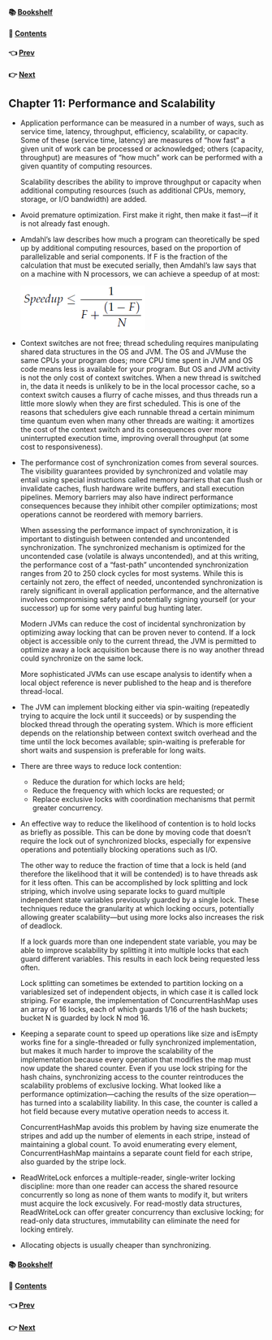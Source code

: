 #### &#x1F4DA; [Bookshelf](../)
#### &#x1F4DC; [Contents](./README.md#contents)
#### &#x1F448; [Prev](./Ch10_Avoiding_Liveness_Hazards.md)
#### &#x1F449; [Next](./Ch12_Testing_Concurrent_Programs.md)

## Chapter 11: Performance and Scalability

- Application performance can be measured in a number of ways, such as service time, latency, throughput, efficiency, scalability, or capacity. Some of these (service time, latency) are measures of “how fast” a given unit of work can be processed or acknowledged; others (capacity, throughput) are measures of “how much” work can be performed with a given quantity of computing resources.

	Scalability describes the ability to improve throughput or capacity when additional computing resources (such as additional CPUs, memory, storage, or I/O bandwidth) are added.

- Avoid premature optimization. First make it right, then make it fast—if it is not already fast enough.

- Amdahl’s law describes how much a program can theoretically be sped up by additional computing resources, based on the proportion of parallelizable and serial components. If F is the fraction of the calculation that must be executed serially, then Amdahl’s law says that on a machine with N processors, we can achieve a speedup of at most:

	![alt text](res/fig_11_01_Amdahl_s_law.PNG)  

- Context switches are not free; thread scheduling requires manipulating shared data structures in the OS and JVM. The OS and JVMuse the same CPUs your program does; more CPU time spent in JVM and OS code means less is available for your program. But OS and JVM activity is not the only cost of context switches. When a new thread is switched in, the data it needs is unlikely to be in the local processor cache, so a context switch causes a flurry of cache misses, and thus threads run a little more slowly when they are first scheduled. This is one of the reasons that schedulers give each runnable thread a certain minimum time quantum even when many other threads are waiting: it amortizes the cost of the context switch and its consequences over more uninterrupted execution time, improving overall throughput (at some cost to responsiveness).

- The performance cost of synchronization comes from several sources. The visibility guarantees provided by synchronized and volatile may entail using special instructions called memory barriers that can flush or invalidate caches, flush hardware write buffers, and stall execution pipelines. Memory barriers may also have indirect performance consequences because they inhibit other compiler optimizations; most operations cannot be reordered with memory barriers.

	When assessing the performance impact of synchronization, it is important to distinguish between contended and uncontended synchronization. The synchronized mechanism is optimized for the uncontended case (volatile is always uncontended), and at this writing, the performance cost of a “fast-path” uncontended synchronization ranges from 20 to 250 clock cycles for most systems. While this is certainly not zero, the effect of needed, uncontended synchronization is rarely significant in overall application performance, and the alternative involves compromising safety and potentially signing yourself (or your successor) up for some very painful bug hunting later.

	Modern JVMs can reduce the cost of incidental synchronization by optimizing away locking that can be proven never to contend. If a lock object is accessible only to the current thread, the JVM is permitted to optimize away a lock acquisition because there is no way another thread could synchronize on the same lock.

	More sophisticated JVMs can use escape analysis to identify when a local object reference is never published to the heap and is therefore thread-local.

- The JVM can implement blocking either via spin-waiting (repeatedly trying to acquire the lock until it succeeds) or by suspending the blocked thread through the operating system. Which is more efficient depends on the relationship between context switch overhead and the time until the lock becomes available; spin-waiting is preferable for short waits and suspension is preferable for long waits.

- There are three ways to reduce lock contention:
	- Reduce the duration for which locks are held;
	- Reduce the frequency with which locks are requested; or
	- Replace exclusive locks with coordination mechanisms that permit greater concurrency.

- An effective way to reduce the likelihood of contention is to hold locks as briefly as possible. This can be done by moving code that doesn’t require the lock out of synchronized blocks, especially for expensive operations and potentially blocking operations such as I/O.

	The other way to reduce the fraction of time that a lock is held (and therefore the likelihood that it will be contended) is to have threads ask for it less often. This can be accomplished by lock splitting and lock striping, which involve using separate locks to guard multiple independent state variables previously guarded by a single lock. These techniques reduce the granularity at which locking occurs, potentially allowing greater scalability—but using more locks also increases the risk of deadlock.

	If a lock guards more than one independent state variable, you may be able to improve scalability by splitting it into multiple locks that each guard different variables. This results in each lock being requested less often.

	Lock splitting can sometimes be extended to partition locking on a variablesized set of independent objects, in which case it is called lock striping. For example, the implementation of ConcurrentHashMap uses an array of 16 locks, each of which guards 1/16 of the hash buckets; bucket N is guarded by lock N mod 16.

- Keeping a separate count to speed up operations like size and isEmpty works fine for a single-threaded or fully synchronized implementation, but makes it much harder to improve the scalability of the implementation because every operation that modifies the map must now update the shared counter. Even if you use lock striping for the hash chains, synchronizing access to the counter reintroduces the scalability problems of exclusive locking. What looked like a performance optimization—caching the results of the size operation—has turned into a scalability liability. In this case, the counter is called a hot field because every mutative operation needs to access it.

	ConcurrentHashMap avoids this problem by having size enumerate the stripes and add up the number of elements in each stripe, instead of maintaining a global count. To avoid enumerating every element, ConcurrentHashMap maintains a separate count field for each stripe, also guarded by the stripe lock.

- ReadWriteLock enforces a multiple-reader, single-writer locking discipline: more than one reader can access the shared resource concurrently so long as none of them wants to modify it, but writers must acquire the lock excusively. For read-mostly data structures, ReadWriteLock can offer greater concurrency than exclusive locking; for read-only data structures, immutability can eliminate the need for locking entirely.

- Allocating objects is usually cheaper than synchronizing.

#### &#x1F4DA; [Bookshelf](../)
#### &#x1F4DC; [Contents](./README.md#contents)
#### &#x1F448; [Prev](./Ch10_Avoiding_Liveness_Hazards.md)
#### &#x1F449; [Next](./Ch12_Testing_Concurrent_Programs.md)